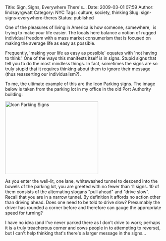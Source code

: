 Title: Sign, Signs, Everywhere There's...
Date: 2009-03-01 07:59
Author: lindsayrgwatt
Category: NYC
Tags: culture, society, thinking
Slug: sign-signs-everywhere-theres
Status: published

One of the pleasures of living in America is how someone, somewhere,  is trying to make your life easier. The locals here balance a notion of rugged individual freedom with a mass market consumerism that is focused on making the average life as easy as possible.

Frequently, 'making your life as easy as possible' equates with 'not having to think.' One of the ways this manifests itself is in signs. Stupid signs that tell you to do the most mindless things. In fact, sometimes the signs are so truly stupid that it requires thinking about them to ignore their message (thus reasserting our individualism?).

To me, the ultimate example of this are the Icon Parking signs. The image below is taken from the parking lot in my office in the old Port Authority building:

<img src="{static}/images/2009/03/img_0897-300x234.jpg" title="Icon Parking Signs" class="aligncenter size-medium " width="300" height="234" alt="Icon Parking Signs" />

As you enter the well-lit, one lane, whitewashed tunnel to descend into the bowels of the parking lot, you are greeted with no fewer than 11 signs. 10 of them consists of the alternating slogans "pull ahead" and "drive slow". Recall that you are in a narrow tunnel. By definition it affords no action other than driving ahead. Does one need to be told to drive slow? Presumably the driver has rounded a corner before and therefore can gauge the appropriate speed for turning?

I have no idea (and I've never parked there as I don't drive to work; perhaps it is a truly treacherous corner and cows people in to attempting to reverse), but I can't help thinking that's there's a larger message in the signs...
